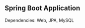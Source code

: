 Spring Boot Application
---------------------------------------------

Dependencies: Web, JPA, MySQL
